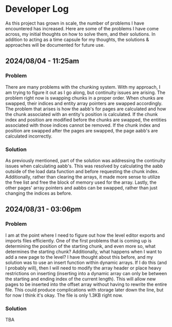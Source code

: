 # Developer Log
As this project has grown in scale, the number of problems I have encountered has increased. Here are some of the problems I have come across, my initial thoughts on how to solve them, and their solutions. In addition to acting as a time capsule for my thoughts, the solutions & approaches will be documented for future use.

## 2024/08/04 - 11:25am
### Problem
There are many problems with the chunking system. With my approach, I am trying to figure it out as I go along, but continuity issues are arising. The problem right now is swapping chunks in a proper order. When chunks are swapped, their indices and entity array pointers are swapped accordingly. The problem that arises is how the aabb's for pages are calculated and how the chunk associated with an entity's position is calculated. If the chunk index and position are modified before the chunks are swapped, the entities associated with those indices cannot be removed. If the chunk index and position are swapped after the pages are swapped, the page aabb's are calculated incorrectly.

### Solution
As previously mentioned, part of the solution was addressing the continuity issues when calculating aabb's. This was resolved by calculating the aabb outside of the load data function and before requesting the chunk index. Additionally, rather than clearing the arrays, it made more sense to utilize the free list and free the block of memory used for the array. Lastly, the other pages' array pointers and aabbs can be swapped, rather than just changing the indices as before.


## 2024/08/31 - 03:06pm
### Problem
I am at the point where I need to figure out how the level editor exports and imports files efficiently. One of the first problems that is coming up is determining the position of the starting chunk, and even more so, what determines the starting chunk? Additionally, what happens when I want to add a new page to the level? I have thought about this before, and my solution was to use an insert function within dynamic arrays. If I do this (and I probably will), then I will need to modify the array header or place heavy restrictions on inserting (inserting into a dynamic array can only be between the starting and ending index of the current length). This will allow new pages to be inserted into the offset array without having to rewrite the entire file. This could produce complications with storage later down the line, but for now I think it's okay. The file is only 1.3KB right now. 

### Solution
TBA
